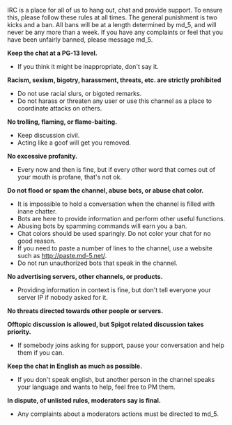 IRC is a place for all of us to hang out, chat and provide support. To ensure this, please follow these rules at all times. The general punishment is two kicks and a ban. All bans will be at a length determined by md_5, and will never be any more than a week. If you have any complaints or feel that you have been unfairly banned, please message md_5.

**Keep the chat at a PG-13 level.**

* If you think it might be inappropriate, don't say it.

**Racism, sexism, bigotry, harassment, threats, etc. are strictly prohibited**

* Do not use racial slurs, or bigoted remarks.
* Do not harass or threaten any user or use this channel as a place to coordinate attacks on others.

**No trolling, flaming, or flame-baiting.**

* Keep discussion civil.
* Acting like a goof will get you removed.

**No excessive profanity.**

* Every now and then is fine, but if every other word that comes out of your mouth is profane, that's not ok.

**Do not flood or spam the channel, abuse bots, or abuse chat color.**

* It is impossible to hold a conversation when the channel is filled with inane chatter.
* Bots are here to provide information and perform other useful functions.
* Abusing bots by spamming commands will earn you a ban.
* Chat colors should be used sparingly. Do not color your chat for no good reason.
* If you need to paste a number of lines to the channel, use a website such as http://paste.md-5.net/.
* Do not run unauthorized bots that speak in the channel.

**No advertising servers, other channels, or products.**

* Providing information in context is fine, but don't tell everyone your server IP if nobody asked for it.

**No threats directed towards other people or servers.**

**Offtopic discussion is allowed, but Spigot related discussion takes priority.**

* If somebody joins asking for support, pause your conversation and help them if you can.

**Keep the chat in English as much as possible.**

* If you don't speak english, but another person in the channel speaks your language and wants to help, feel free to PM them.

**In dispute, of unlisted rules, moderators say is final.**

* Any complaints about a moderators actions must be directed to md_5.
